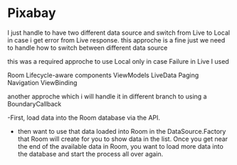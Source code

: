 # Pixabay

I just handle to have two different data source and switch from Live to Local in case i get error from Live response.
this approche is a fine just we need to handle how to switch between different data source

this was a required approche to use Local only in case Failure in Live
I used

Room
Lifecycle-aware components
ViewModels
LiveData
Paging
Navigation
ViewBinding

another approche which i will handle it in different branch to using 
a BoundaryCallback

-First, load data into the Room database via the API.
- then want to use that data loaded into Room in the DataSource.Factory that Room will create for you to show data in the list.
Once you get near the end of the available data in Room, you want to load more data into the database and start the process all over again.
